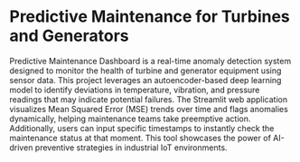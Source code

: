 #  Predictive Maintenance for Turbines and Generators
Predictive Maintenance Dashboard is a real-time anomaly detection system designed to monitor the health of turbine and generator equipment using sensor data. This project leverages an autoencoder-based deep learning model to identify deviations in temperature, vibration, and pressure readings that may indicate potential failures. The Streamlit web application visualizes Mean Squared Error (MSE) trends over time and flags anomalies dynamically, helping maintenance teams take preemptive action. Additionally, users can input specific timestamps to instantly check the maintenance status at that moment. This tool showcases the power of AI-driven preventive strategies in industrial IoT environments.
